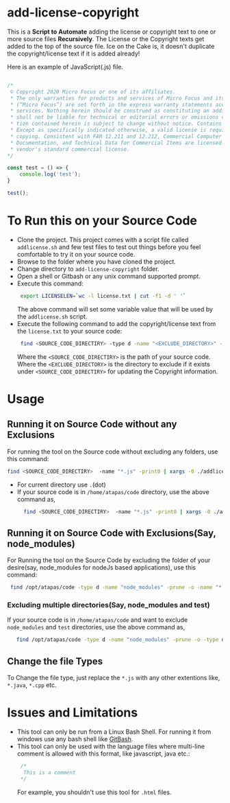 # add-license-copyright
This is a **Script to Automate** adding the license or copyright text to one or more source files **Recursively**. The License or the Copyright texts get added to the top of the source file. Ice on the Cake is, it doesn't duplicate the copyright/license text if it is added already!

Here is an example of JavaScript(.js) file.

```js

/*
 © Copyright 2020 Micro Focus or one of its affiliates.
 * The only warranties for products and services of Micro Focus and its affiliates and licensors
 * (“Micro Focus”) are set forth in the express warranty statements accompanying such products and
 * services. Nothing herein should be construed as constituting an additional warranty. Micro Focus
 * shall not be liable for technical or editorial errors or omissions contained herein. The informa-
 * tion contained herein is subject to change without notice. Contains Confidential Information.
 * Except as specifically indicated otherwise, a valid license is required for possession, use or
 * copying. Consistent with FAR 12.211 and 12.212, Commercial Computer Software, Computer Software
 * Documentation, and Technical Data for Commercial Items are licensed to the U.S. Government under
 * vendor's standard commercial license.
*/

const test = () => {
	console.log('test');
}

test();
```

# To Run this on your Source Code

- Clone the project. This project comes with a script file called `addlicense.sh` and few test files to test out things before you feel comfortable to try it on your source code.
- Browse to the folder where you have cloned the project.
- Change directory to `add-license-copyright` folder.
- Open a shell or Gitbash or any unix command supported prompt.
- Execute this command:
  ```bash
   export LICENSELEN=`wc -l license.txt | cut -f1 -d ' '`
  ```
  The above command will set some variable value that will be used by the `addlicense.sh` script.
- Execute the following command to add the copyright/license text from the `license.txt` to your source code:
  ```bash
   find <SOURCE_CODE_DIRECTIRY> -type d -name "<EXCLUDE_DIRECTORY>" -prune -o -name "*.js" -print0 | xargs -0 ./addlicense.sh
  ```
  Where the `<SOURCE_CODE_DIRECTIRY>` is the path of your source code.
  Where the `<EXCLUDE_DIRECTORY>` is the directory to exclude if it exists under `<SOURCE_CODE_DIRECTIRY>` for updating the Copyright information.

# Usage

## Running it on Source Code without any Exclusions
For running the tool on the Source code without excluding any folders, use this command:

```bash
find <SOURCE_CODE_DIRECTIRY>  -name "*.js" -print0 | xargs -0 ./addlicense.sh
```
- For current directory use `.`(dot)
- If your source code is in `/home/atapas/code` directory, use the above command as,
  ```bash
    find <SOURCE_CODE_DIRECTIRY>  -name "*.js" -print0 | xargs -0 ./addlicense.sh
  ```
  
## Running it on Source Code with Exclusions(Say, node_modules)
For Running the tool on the Source Code by excluding the folder of your desire(say, node_modules for nodeJs based applications), use this command:

  ```bash
   find /opt/atapas/code -type d -name "node_modules" -prune -o -name "*.js" -print0 | xargs -0 ./addlicense.sh
  ```
### Excluding multiple directories(Say, node_modules and test)
If your source code is in `/home/atapas/code` and want to exclude `node_modules` and `test` directories, use the above command as,
     
  ```bash
     find /opt/atapas/code -type d -name "node_modules" -prune -o -type d -name "test" -prune -o -name "*.js" -print0 | xargs -0 ./addlicense.sh
  ```

## Change the file Types
To Change the file type, just replace the `*.js` with any other extentions like, `*.java`, `*.cpp` etc.

# Issues and Limitations

- This tool can only be run from a Linux Bash Shell. For running it from windows use any bash shell like [GitBash](https://git-scm.com/download/win).
- This tool can only be used with the language files where multi-line comment is allowed with this format, like javascript, java etc.:
  ```js
   /*
    This is a comment
   */
  ```
  For example, you shouldn't use this tool for `.html` files.
